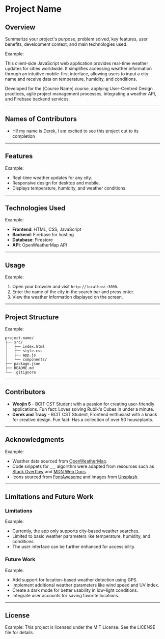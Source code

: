 
# Project Name

## Overview
Summarize your project's purpose, problem solved, key features, user benefits, development context, and main technologies used.

Example:

This client-side JavaScript web application provides real-time weather updates for cities worldwide. It simplifies accessing weather information through an intuitive mobile-first interface, allowing users to input a city name and receive data on temperature, humidity, and conditions.

Developed for the [Course Name] course, applying User-Centred Design practices, agile project management processes, integrating a weather API, and Firebase backend services.

---

## Names of Contributors

- Hi! my name is Derek, I am excited to see this project out to its completion 

---

## Features

Example:
- Real-time weather updates for any city.
- Responsive design for desktop and mobile.
- Displays temperature, humidity, and weather conditions.

---

## Technologies Used

Example:
- **Frontend**: HTML, CSS, JavaScript
- **Backend**: Firebase for hosting
- **Database**: Firestore
- **API**: OpenWeatherMap API

---

## Usage

Example:
1. Open your browser and visit `http://localhost:3000`.
2. Enter the name of the city in the search bar and press enter.
3. View the weather information displayed on the screen.

---

## Project Structure

Example:
```
project-name/
├── src/
│   ├── index.html
│   ├── style.css
│   ├── app.js
│   └── components/
├── package.json
├── README.md
└── .gitignore
```

---

## Contributors
- **Woojin S** - BCIT CST Student with a passion for creating user-friendly applications. Fun fact: Loves solving Rubik's Cubes in under a minute.
- **Derek and Tracy** - BCIT CST Student, Frontend enthusiast with a knack for creative design. Fun fact: Has a collection of over 50 houseplants.

---

## Acknowledgments

Example:
- Weather data sourced from [OpenWeatherMap](https://openweathermap.org/).
- Code snippets for ___ algoirthm were adapted from resources such as [Stack Overflow](https://stackoverflow.com/) and [MDN Web Docs](https://developer.mozilla.org/).
- Icons sourced from [FontAwesome](https://fontawesome.com/) and images from [Unsplash](https://unsplash.com/).

---

## Limitations and Future Work
### Limitations

Example:
- Currently, the app only supports city-based weather searches.
- Limited to basic weather parameters like temperature, humidity, and conditions.
- The user interface can be further enhanced for accessibility.

### Future Work

Example: 
- Add support for location-based weather detection using GPS.
- Implement additional weather parameters like wind speed and UV index.
- Create a dark mode for better usability in low-light conditions.
- Integrate user accounts for saving favorite locations.

---

## License

Example:
This project is licensed under the MIT License. See the LICENSE file for details.
